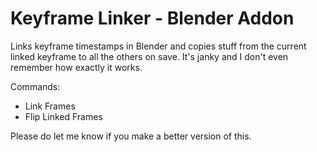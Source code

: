 # Keyframe Linker - Blender Addon

Links keyframe timestamps in Blender and copies stuff from the current linked keyframe to all the others on save. It's janky and I don't even remember how exactly it works. 

Commands:
- Link Frames
- Flip Linked Frames

Please do let me know if you make a better version of this.